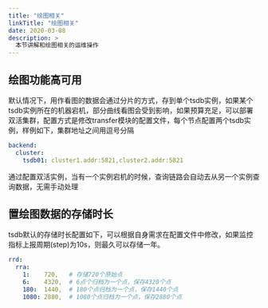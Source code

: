 ```yaml
---
title: "绘图相关"
linkTitle: "绘图相关"
date: 2020-03-08
description: >
  本节讲解和绘图相关的运维操作
---
```


## 绘图功能高可用

默认情况下，用作看图的数据会通过分片的方式，存到单个tsdb实例，如果某个tsdb实例所在的机器宕机，部分曲线看图会受到影响，如果预算充足，可以部署双活集群，配置方式是修改transfer模块的配置文件，每个节点配置两个tsdb实例，样例如下，集群地址之间用逗号分隔

```yaml
backend:
  cluster:
    tsdb01: cluster1.addr:5821,cluster2.addr:5821
```

通过配置双活实例，当有一个实例宕机的时候，查询链路会自动去从另一个实例查询数据，无需手动处理

## 置绘图数据的存储时长

tsdb默认的存储时长配置如下，可以根据自身需求在配置文件中修改，如果监控指标上报周期(step)为10s，则最久可以存储一年。

```yaml
rrd:
  rra:
    1:    720,   # 存储720个原始点
	6:    4320,  # 6点个归档为一个点，保存4320个点
	180:  1440,  # 180个点归档为一个点，保存1440个点
	1080: 2880,  # 1080个点归档为一个点，保存2880个点
```